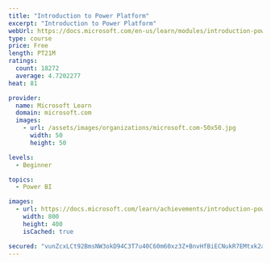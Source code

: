 ```yaml
---
title: "Introduction to Power Platform"
excerpt: "Introduction to Power Platform"
webUrl: https://docs.microsoft.com/en-us/learn/modules/introduction-power-platform/
type: course
price: Free
length: PT21M
ratings:
  count: 18272
  average: 4.7202277
heat: 81

provider:
  name: Microsoft Learn
  domain: microsoft.com
  images:
    - url: /assets/images/organizations/microsoft.com-50x50.jpg
      width: 50
      height: 50

levels:
  - Beginner

topics:
  - Power BI

images:
  - url: https://docs.microsoft.com/learn/achievements/introduction-power-platform-social.png
    width: 800
    height: 400
    isCached: true

secured: "vunZcxLCt92BmsNW3okD94C3T7u40C60m60xz3Z+BnvHfBiECNukR7EMtxk2aoW7aPGlts9Xi/koXEqc/FqNPL3tS1JQfCc/2fFhF9lsqefyzUvHyEW7Kkrb8sz9q9LHkcnEJy5axeHaLuCs7Wq8Ou7C5nK7jlkH2MzaNOnw3uyHwrmKt6JHOkkeKFtLnQylGhz6A40yoRUS75ZamK7rcNV/LqJ0Ai0Go6zluQ7YDayMUy+EqCSDavQF7POAaCRm2UjrTUN38HXjf0l4KMZ/aHZjitqTdNxs+WJsFMWWHC++1hHm1GIr9J3guGYCd7/DKPWg7M4tjq+q0j91Z34QHPAPn9Luf7F3BfBA2xRXBekq8PHAMTgcS/Fh1V2Y41qbXbaIAUZzrXNsVwjpKEmF67PW5xg67Aj+UbqIHa0YGAe4BPk7BulWWGn2TfGnt+KK;klwE28iq+ciLBdbv6fkiDQ=="
---
```


